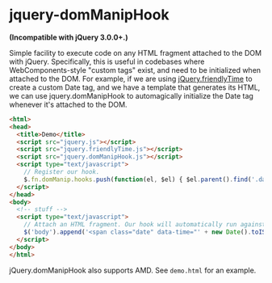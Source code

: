 jquery-domManipHook
===================

**(Incompatible with jQuery 3.0.0+.)**

Simple facility to execute code on any HTML fragment attached to the DOM with jQuery. Specifically, this is useful in codebases where WebComponents-style "custom tags" exist, and need to be initialized when attached to the DOM. For example, if we are using [jQuery.friendlyTime](https://github.com/blocvox/jquery-friendlyTime) to create a custom Date tag, and we have a template that generates its HTML, we can use jquery.domManipHook to automagically initialize the Date tag whenever it's attached to the DOM.

```html
<html>
<head>
  <title>Demo</title>
  <script src="jquery.js"></script>
  <script src="jquery.friendlyTime.js"></script>
  <script src="jquery.domManipHook.js"></script>
  <script type="text/javascript">
    // Register our hook.
    $.fn.domManip.hooks.push(function(el, $el) { $el.parent().find('.date').friendlyTime(); });  
  </script>
</head>
<body>
  <!-- stuff -->
  <script type="text/javascript">
    // Attach an HTML fragment. Our hook will automatically run against it.
    $('body').append('<span class="date" data-time="' + new Date().toISOString() + '">');
  </script>
</body>
</html>
```

jQuery.domManipHook also supports AMD. See `demo.html` for an example.
